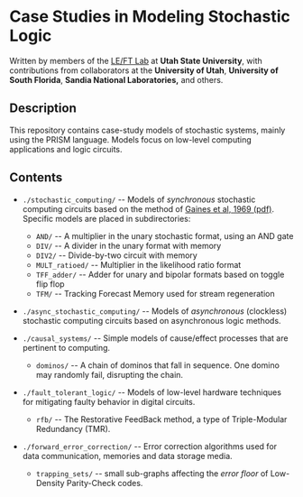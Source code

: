 # Case Studies in Modeling Stochastic Logic 

Written by members of the [LE/FT Lab](https://left.engr.usu.edu) at **Utah State University**, with contributions from collaborators at the **University of Utah**, **University of South Florida**, **Sandia National Laboratories,** and others.  

## Description 

This repository contains case-study models of stochastic systems, mainly using the PRISM language. Models focus on low-level computing applications and logic circuits.

## Contents

* ``./stochastic_computing/`` -- Models of *synchronous* stochastic computing circuits based on the method of [Gaines et al, 1969 (pdf)](http://pages.cpsc.ucalgary.ca/~gaines/reports/COMP/SCS69/SCS69.pdf). Specific models are placed in subdirectories:
  * ``AND/`` -- A multiplier in the unary stochastic format, using an AND gate
  * ``DIV/`` -- A divider in the unary format with memory
  * ``DIV2/`` -- Divide-by-two circuit with memory
  * ``MULT_ratioed/`` -- Multiplier in the likelihood ratio format
  * ``TFF_adder/`` -- Adder for unary and bipolar formats based on toggle flip flop
  * ``TFM/`` -- Tracking Forecast Memory used for stream regeneration

* ``./async_stochastic_computing/`` -- Models of *asynchronous* (clockless) stochastic computing circuits based on asynchronous logic methods.
* ``./causal_systems/`` -- Simple models of cause/effect processes that are pertinent to computing.
  * ``dominos/`` -- A chain of dominos that fall in sequence. One domino may randomly fail, disrupting the chain. 
* ``./fault_tolerant_logic/`` -- Models of low-level hardware techniques for mitigating faulty behavior in digital circuits.
  * ``rfb/`` -- The Restorative FeedBack method, a type of Triple-Modular Redundancy (TMR).
* ``./forward_error_correction/`` -- Error correction algorithms used for data communication, memories and data storage media.
  * ``trapping_sets/`` -- small sub-graphs affecting the *error floor* of Low-Density Parity-Check codes.

